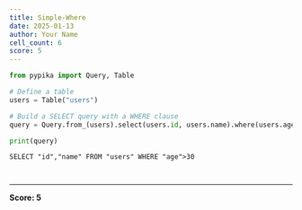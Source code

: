 ```yaml
---
title: Simple-Where
date: 2025-01-13
author: Your Name
cell_count: 6
score: 5
---
```


```python
from pypika import Query, Table
```


```python
# Define a table
users = Table("users")
```


```python
# Build a SELECT query with a WHERE clause
query = Query.from_(users).select(users.id, users.name).where(users.age > 30)
```


```python
print(query)
```

    SELECT "id","name" FROM "users" WHERE "age">30



```python

```


```python

```


---
**Score: 5**
